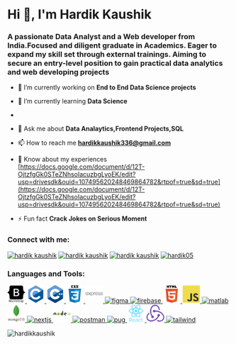 <h1 allign="center">Hi 👋, I'm Hardik Kaushik</h1>
<h3 allign="center">A passionate Data Analyst and a Web developer from India.Focused and diligent graduate in Academics. Eager to expand my skill set through external trainings. Aiming to secure an entry-level position to gain practical data analytics and web developing projects</h3>

- 🔭 I’m currently working on **End to End Data Science projects**

- 🌱 I’m currently learning **Data Science**
- 
- 💬 Ask me about **Data Analaytics,Frontend Projects,SQL**

- 📫 How to reach me **hardikkaushik336@gmail.com**

- 📄 Know about my experiences [https://docs.google.com/document/d/12T-OjtzfgGk0STeZNhsoIacuzbgLyoEK/edit?usp=drivesdk&ouid=107495620248469864782&rtpof=true&sd=true](https://docs.google.com/document/d/12T-OjtzfgGk0STeZNhsoIacuzbgLyoEK/edit?usp=drivesdk&ouid=107495620248469864782&rtpof=true&sd=true)

- ⚡ Fun fact **Crack Jokes on Serious Moment**

<h3 allign="left">Connect with me:</h3>
<p allign="left">
<a href="https://linkedin.com/in/hardik kaushik" target="blank"><img allign="center" src="https://raw.githubusercontent.com/rahuldkjain/github-profile-readme-generator/master/src/images/icons/Social/linked-in-alt.svg" alt="hardik kaushik" height="30" width="40" /></a>
<a href="https://fb.com/hardik kaushik" target="blank"><img allign="center" src="https://raw.githubusercontent.com/rahuldkjain/github-profile-readme-generator/master/src/images/icons/Social/facebook.svg" alt="hardik kaushik" height="30" width="40" /></a>
<a href="https://instagram.com/hardik kaushik" target="blank"><img allign="center" src="https://raw.githubusercontent.com/rahuldkjain/github-profile-readme-generator/master/src/images/icons/Social/instagram.svg" alt="hardik kaushik" height="30" width="40" /></a>
<a href="https://www.codechef.com/users/hardik05" target="blank"><img allign="center" src="https://cdn.jsdelivr.net/npm/simple-icons@3.1.0/icons/codechef.svg" alt="hardik05" height="30" width="40" /></a>
</p>

<h3 allign="left">Languages and Tools:</h3>
<p allign="left"> <a href="https://getbootstrap.com" target="_blank" rel="noreferrer"> <img src="https://raw.githubusercontent.com/devicons/devicon/master/icons/bootstrap/bootstrap-plain-wordmark.svg" alt="bootstrap" width="40" height="40"/> </a> <a href="https://www.cprogramming.com/" target="_blank" rel="noreferrer"> <img src="https://raw.githubusercontent.com/devicons/devicon/master/icons/c/c-original.svg" alt="c" width="40" height="40"/> </a> <a href="https://www.w3schools.com/cpp/" target="_blank" rel="noreferrer"> <img src="https://raw.githubusercontent.com/devicons/devicon/master/icons/cplusplus/cplusplus-original.svg" alt="cplusplus" width="40" height="40"/> </a> <a href="https://www.w3schools.com/css/" target="_blank" rel="noreferrer"> <img src="https://raw.githubusercontent.com/devicons/devicon/master/icons/css3/css3-original-wordmark.svg" alt="css3" width="40" height="40"/> </a> <a href="https://expressjs.com" target="_blank" rel="noreferrer"> <img src="https://raw.githubusercontent.com/devicons/devicon/master/icons/express/express-original-wordmark.svg" alt="express" width="40" height="40"/> </a> <a href="https://www.figma.com/" target="_blank" rel="noreferrer"> <img src="https://www.vectorlogo.zone/logos/figma/figma-icon.svg" alt="figma" width="40" height="40"/> </a> <a href="https://firebase.google.com/" target="_blank" rel="noreferrer"> <img src="https://www.vectorlogo.zone/logos/firebase/firebase-icon.svg" alt="firebase" width="40" height="40"/> </a> <a href="https://www.w3.org/html/" target="_blank" rel="noreferrer"> <img src="https://raw.githubusercontent.com/devicons/devicon/master/icons/html5/html5-original-wordmark.svg" alt="html5" width="40" height="40"/> </a> <a href="https://developer.mozilla.org/en-US/docs/Web/JavaScript" target="_blank" rel="noreferrer"> <img src="https://raw.githubusercontent.com/devicons/devicon/master/icons/javascript/javascript-original.svg" alt="javascript" width="40" height="40"/> </a> <a href="https://www.mathworks.com/" target="_blank" rel="noreferrer"> <img src="https://upload.wikimedia.org/wikipedia/commons/2/21/Matlab_Logo.png" alt="matlab" width="40" height="40"/> </a> <a href="https://www.mongodb.com/" target="_blank" rel="noreferrer"> <img src="https://raw.githubusercontent.com/devicons/devicon/master/icons/mongodb/mongodb-original-wordmark.svg" alt="mongodb" width="40" height="40"/> </a> <a href="https://nextjs.org/" target="_blank" rel="noreferrer"> <img src="https://cdn.worldvectorlogo.com/logos/nextjs-2.svg" alt="nextjs" width="40" height="40"/> </a> <a href="https://nodejs.org" target="_blank" rel="noreferrer"> <img src="https://raw.githubusercontent.com/devicons/devicon/master/icons/nodejs/nodejs-original-wordmark.svg" alt="nodejs" width="40" height="40"/> </a> <a href="https://postman.com" target="_blank" rel="noreferrer"> <img src="https://www.vectorlogo.zone/logos/getpostman/getpostman-icon.svg" alt="postman" width="40" height="40"/> </a> <a href="https://pugjs.org" target="_blank" rel="noreferrer"> <img src="https://cdn.worldvectorlogo.com/logos/pug.svg" alt="pug" width="40" height="40"/> </a> <a href="https://reactjs.org/" target="_blank" rel="noreferrer"> <img src="https://raw.githubusercontent.com/devicons/devicon/master/icons/react/react-original-wordmark.svg" alt="react" width="40" height="40"/> </a> <a href="https://redux.js.org" target="_blank" rel="noreferrer"> <img src="https://raw.githubusercontent.com/devicons/devicon/master/icons/redux/redux-original.svg" alt="redux" width="40" height="40"/> </a> <a href="https://tailwindcss.com/" target="_blank" rel="noreferrer"> <img src="https://www.vectorlogo.zone/logos/tailwindcss/tailwindcss-icon.svg" alt="tailwind" width="40" height="40"/> </a> </p>

<p><img allign="center" src="https://github-readme-stats.vercel.app/api/top-langs?username=hardikkaushik&show_icons=true&locale=en&layout=compact" alt="hardikkaushik" /></p>

